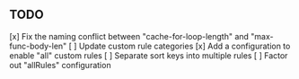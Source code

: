 ## TODO

[x] Fix the naming conflict between "cache-for-loop-length" and "max-func-body-len"
[ ] Update custom rule categories
[x] Add a configuration to enable "all" custom rules
[ ] Separate sort keys into multiple rules
[ ] Factor out "allRules" configuration